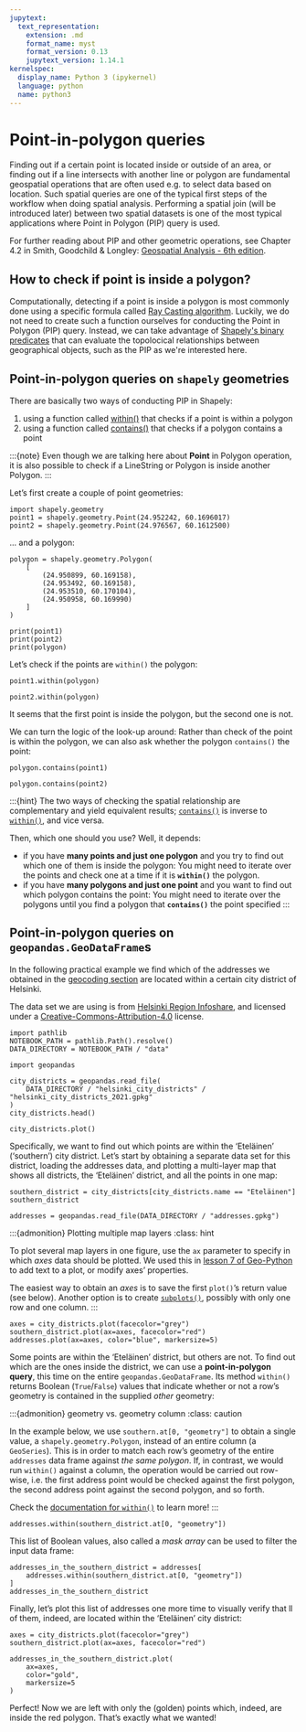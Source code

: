 ```yaml
---
jupytext:
  text_representation:
    extension: .md
    format_name: myst
    format_version: 0.13
    jupytext_version: 1.14.1
kernelspec:
  display_name: Python 3 (ipykernel)
  language: python
  name: python3
---
```


# Point-in-polygon queries

Finding out if a certain point is located inside or outside of an area,
or finding out if a line intersects with another line or polygon are
fundamental geospatial operations that are often used e.g. to select
data based on location. Such spatial queries are one of the typical
first steps of the workflow when doing spatial analysis. Performing a
spatial join (will be introduced later) between two spatial datasets is
one of the most typical applications where Point in Polygon (PIP) query
is used.

For further reading about PIP and other geometric operations,
see Chapter 4.2 in Smith, Goodchild & Longley: [Geospatial Analysis - 6th edition](https://www.spatialanalysisonline.com/HTML/index.html).


## How to check if point is inside a polygon?

Computationally, detecting if a point is inside a polygon is most commonly done using a specific formula called [Ray Casting algorithm](https://en.wikipedia.org/wiki/Point_in_polygon#Ray_casting_algorithm).
Luckily, we do not need to create such a function ourselves for
conducting the Point in Polygon (PIP) query. Instead, we can take
advantage of [Shapely's binary predicates](https://shapely.readthedocs.io/en/stable/manual.html#binary-predicates)
that can evaluate the topolocical relationships between geographical
objects, such as the PIP as we're interested here.

## Point-in-polygon queries on `shapely` geometries

There are basically two ways of conducting PIP in Shapely:

1. using a function called
   [within()](https://shapely.readthedocs.io/en/stable/manual.html#object.within)
   that checks if a point is within a polygon
2. using a function called
   [contains()](https://shapely.readthedocs.io/en/stable/manual.html#object.contains)
   that checks if a polygon contains a point


:::{note}
Even though we are talking here about **Point** in Polygon
operation, it is also possible to check if a LineString or Polygon is
inside another Polygon.
:::


Let’s first create a couple of point geometries:

```{code-cell}
import shapely.geometry
point1 = shapely.geometry.Point(24.952242, 60.1696017)
point2 = shapely.geometry.Point(24.976567, 60.1612500)
```

... and a polygon:

```{code-cell}
polygon = shapely.geometry.Polygon(
    [
        (24.950899, 60.169158),
        (24.953492, 60.169158),
        (24.953510, 60.170104),
        (24.950958, 60.169990)
    ]
)
```

```{code-cell}
print(point1)
print(point2)
print(polygon)
```

Let’s check if the points are `within()` the polygon:

```{code-cell}
point1.within(polygon)
```

```{code-cell}
point2.within(polygon)
```

It seems that the first point is inside the polygon, but the second one is not.

We can turn the logic of the look-up around: Rather than check of the point is
within the polygon, we can also ask whether the polygon `contains()` the point:

```{code-cell}
polygon.contains(point1)
```

```{code-cell}
polygon.contains(point2)
```

:::{hint}
The two ways of checking the spatial relationship are complementary and yield
equivalent results;
[`contains()`](https://shapely.readthedocs.io/en/stable/manual.html#object.contains)
is inverse to
[`within()`](https://shapely.readthedocs.io/en/stable/manual.html#object.within),
and vice versa.

Then, which one should you use? Well, it depends:

-  if you have **many points and just one polygon** and you try to find out
   which one of them is inside the polygon: You might need to iterate over the
   points and check one at a time if it is **`within()`** the polygon.
-  if you have **many polygons and just one point** and you want to find out
   which polygon contains the point: You might need to iterate over the
   polygons until you find a polygon that **`contains()`** the point specified
:::


## Point-in-polygon queries on `geopandas.GeoDataFrame`s

In the following practical example we find which of the addresses we obtained
in the [geocoding section](geocoding-in-geopandas) are located within a certain
city district of Helsinki.

The data set we are using is from [Helsinki Region Infoshare](https://hri.fi/data/en_GB/dataset/helsingin-piirijako), and licensed under a [Creative-Commons-Attribution-4.0](https://creativecommons.org/licenses/by/4.0/) license.

```{code-cell}
import pathlib
NOTEBOOK_PATH = pathlib.Path().resolve()
DATA_DIRECTORY = NOTEBOOK_PATH / "data"
```

```{code-cell}
import geopandas

city_districts = geopandas.read_file(
    DATA_DIRECTORY / "helsinki_city_districts" / "helsinki_city_districts_2021.gpkg"
)
city_districts.head()
```

```{code-cell}
city_districts.plot()
```

Specifically, we want to find out which points are within the ‘Eteläinen’
(‘southern’) city district. Let’s start by obtaining a separate data set for
this district, loading the addresses data, and plotting a multi-layer map
that shows all districts, the ‘Eteläinen’ district, and all the points in
one map:

```{code-cell}
southern_district = city_districts[city_districts.name == "Eteläinen"]
southern_district
```

```{code-cell}
addresses = geopandas.read_file(DATA_DIRECTORY / "addresses.gpkg")
```

:::{admonition} Plotting multiple map layers
:class: hint

To plot several map layers in one figure, use the `ax` parameter to specify in
which *axes* data should be plotted. We used this in [lesson 7 of
Geo-Python](https://geo-python-site.readthedocs.io/en/latest/notebooks/L7/matplotlib.html) to add text to a plot, or modify axes’ properties.

The easiest way to obtain an *axes* is to save the first `plot()`’s
return value (see below). Another option is to create [`subplots()`](https://geo-python-site.readthedocs.io/en/latest/notebooks/L7/advanced-plotting.html#using-subplots), possibly with only one row and one column.
:::

```{code-cell}
axes = city_districts.plot(facecolor="grey")
southern_district.plot(ax=axes, facecolor="red")
addresses.plot(ax=axes, color="blue", markersize=5)
```

Some points are within the ‘Eteläinen’ district, but others are not. To find
out which are the ones inside the district, we can use a **point-in-polygon
query**, this time on the entire `geopandas.GeoDataFrame`. Its method
`within()` returns Boolean (`True`/`False`) values that indicate whether or not
a row’s geometry is contained in the supplied *other* geometry:


:::{admonition} geometry vs. geometry column
:class: caution

In the example below, we use `southern.at[0, "geometry"]` to obtain a single
value, a `shapely.geometry.Polygon`, instead of an entire column (a
`GeoSeries`). This is in order to match each row’s geometry of the entire
`addresses` data frame against *the same polygon*. If, in contrast, we would
run `within()` against a column, the operation would be carried out row-wise,
i.e. the first address point would be checked against the first polygon, the
second address point against the second polygon, and so forth.

Check the [documentation for
`within()`](https://geopandas.org/en/stable/docs/reference/api/geopandas.GeoSeries.within.html)
to learn more!
:::


```{code-cell}
addresses.within(southern_district.at[0, "geometry"])
```

This list of Boolean values, also called a *mask array* can be used to filter
the input data frame:

```{code-cell}
addresses_in_the_southern_district = addresses[
    addresses.within(southern_district.at[0, "geometry"])
]
addresses_in_the_southern_district
```

Finally, let’s plot this list of addresses one more time to visually verify
that ll of them, indeed, are located within the ‘Eteläinen’ city district:

```{code-cell}
axes = city_districts.plot(facecolor="grey")
southern_district.plot(ax=axes, facecolor="red")

addresses_in_the_southern_district.plot(
    ax=axes,
    color="gold",
    markersize=5
)
```

Perfect! Now we are left with only the (golden) points which, indeed, are
inside the red polygon. That’s exactly what we wanted!
